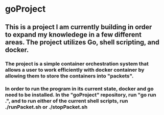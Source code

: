# goProject

## This is a project I am currently building in order to expand my knowledege in a few different areas. The project utilizes Go, shell scripting, and docker.

### The project is a simple container orchestration system that allows a user to work efficiently with docker container by allowing them to store the containers into "packets".

### In order to run the program in its current state, docker and go need to be installed. In the "goProject" repository, run "go run .", and to run either of the current shell scripts, run ./runPacket.sh or ./stopPacket.sh
